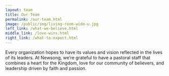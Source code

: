 ```yaml
---
layout: team
title: Our Team
permalink: /our-team.html
image: /public/img/living-room-wide-u.jpg
left_link: /what-we-believe.html
middle_link: /love-wins.html
right_link: /what-to-expect.html
---
```


Every organization hopes to have its values and vision reflected in the lives of its leaders. At Newsong, we’re grateful to have a pastoral staff that combines a heart for the Kingdom, love for our community of believers, and leadership driven by faith and passion.

